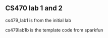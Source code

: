 ## CS470 lab 1 and 2

cs479_lab1 is from the initial lab

cs479lab1b is the template code from sparkfun


